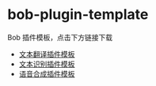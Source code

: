 # bob-plugin-template

Bob 插件模板，点击下方链接下载

* [文本翻译插件模板](https://cdn.jsdelivr.net/gh/ripperhe/bob-plugin-template@main/zip/bob-plugin-template-translate.zip)
* [文本识别插件模板](https://cdn.jsdelivr.net/gh/ripperhe/bob-plugin-template@main/zip/bob-plugin-template-ocr.zip)
* [语音合成插件模板](https://cdn.jsdelivr.net/gh/ripperhe/bob-plugin-template@main/zip/bob-plugin-template-tts.zip)
